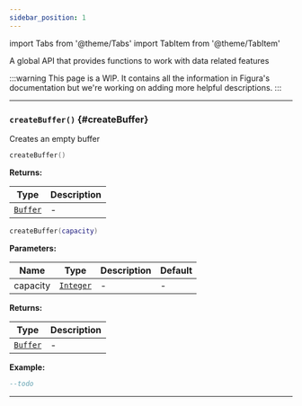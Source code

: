 ```yaml
---
sidebar_position: 1
---
```


import Tabs from '@theme/Tabs'
import TabItem from '@theme/TabItem'

A global API that provides functions to work with data related features

:::warning
This page is a WIP. It contains all the information in Figura's documentation but we're working on adding more helpful descriptions.
:::

---

### <code>createBuffer()</code> \{#createBuffer}

Creates an empty buffer

<Tabs>
<TabItem value="overload-1" label="Overload 1">

```lua
createBuffer()
```

**Returns:**

| Type                                        | Description |
| ------------------------------------------- | ----------- |
| <code>[Buffer](/globals/Data/Buffer)</code> | -           |

</TabItem>
<TabItem value="overload-2" label="Overload 2">

```lua
createBuffer(capacity)
```

**Parameters:**

| Name     | Type                                             | Description | Default |
| -------- | ------------------------------------------------ | ----------- | ------- |
| capacity | <code>[Integer](/tutorials/types/Numbers)</code> | -           | -       |

**Returns:**

| Type                                        | Description |
| ------------------------------------------- | ----------- |
| <code>[Buffer](/globals/Data/Buffer)</code> | -           |

</TabItem>
</Tabs>

**Example:**

```lua
--todo
```

---
